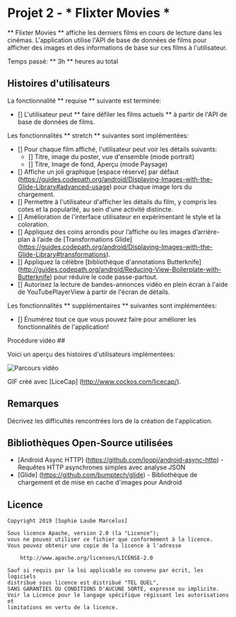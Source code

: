 # Projet 2 - * Flixter Movies *

** Flixter Movies ** affiche les derniers films en cours de lecture dans les cinémas. L'application utilise l'API de base de données de films pour afficher des images et des informations de base sur ces films à l'utilisateur.

Temps passé: ** 3h ** heures au total

## Histoires d'utilisateurs

La fonctionnalité ** requise ** suivante est terminée:

* [] L'utilisateur peut ** faire défiler les films actuels ** à partir de l'API de base de données de films.

Les fonctionnalités ** stretch ** suivantes sont implémentées:

* [] Pour chaque film affiché, l'utilisateur peut voir les détails suivants:
  * [] Titre, image du poster, vue d'ensemble (mode portrait)
  * [] Titre, Image de fond, Aperçu (mode Paysage)
* [] Affiche un joli graphique [espace réservé] par défaut (https://guides.codepath.org/android/Displaying-Images-with-the-Glide-Library#advanced-usage) pour chaque image lors du chargement.
* [] Permettre à l'utilisateur d'afficher les détails du film, y compris les cotes et la popularité, au sein d'une activité distincte.
* [] Amélioration de l'interface utilisateur en expérimentant le style et la coloration.
* [] Appliquez des coins arrondis pour l’affiche ou les images d’arrière-plan à l’aide de [Transformations Glide] (https://guides.codepath.org/android/Displaying-Images-with-the-Glide-Library#transformations).
* [] Appliquez la célèbre [bibliothèque d'annotations Butterknife] (http://guides.codepath.org/android/Reducing-View-Boilerplate-with-Butterknife) pour réduire le code passe-partout.
* [] Autorisez la lecture de bandes-annonces vidéo en plein écran à l'aide de YouTubePlayerView à partir de l'écran de détails.

Les fonctionnalités ** supplémentaires ** suivantes sont implémentées:

* [] Énumérez tout ce que vous pouvez faire pour améliorer les fonctionnalités de l'application!

Procédure vidéo ##

Voici un aperçu des histoires d'utilisateurs implémentées:

<img src = 'http: //i.imgur.com/link/to/your/gif/file.gif' title = 'Parcours vidéo' width = '' alt = 'Parcours vidéo' />

GIF créé avec [LiceCap] (http://www.cockos.com/licecap/).

## Remarques

Décrivez les difficultés rencontrées lors de la création de l'application.

## Bibliothèques Open-Source utilisées

- [Android Async HTTP] (https://github.com/loopj/android-async-http) - Requêtes HTTP asynchrones simples avec analyse JSON
- [Glide] (https://github.com/bumptech/glide) - Bibliothèque de chargement et de mise en cache d'images pour Android

## Licence

    Copyright 2019 [Sophie Laube Marcelus]

    Sous licence Apache, version 2.0 (la "Licence");
    vous ne pouvez utiliser ce fichier que conformément à la licence.
    Vous pouvez obtenir une copie de la licence à l'adresse

        http://www.apache.org/licenses/LICENSE-2.0

    Sauf si requis par la loi applicable ou convenu par écrit, les logiciels
    distribué sous licence est distribué "TEL QUEL",
    SANS GARANTIES OU CONDITIONS D'AUCUNE SORTE, expresse ou implicite.
    Voir la Licence pour le langage spécifique régissant les autorisations et
    limitations en vertu de la licence.
